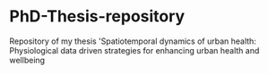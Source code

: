 # PhD-Thesis-repository
Repository of my thesis 'Spatiotemporal dynamics of urban health: Physiological data driven strategies for enhancing urban health and wellbeing
